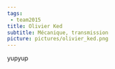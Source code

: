 ```yaml
---
tags:
 - team2015
title: Olivier Ked
subtitle: Mécanique, transmission
picture: pictures/olivier_ked.png
---
```


yupyup
